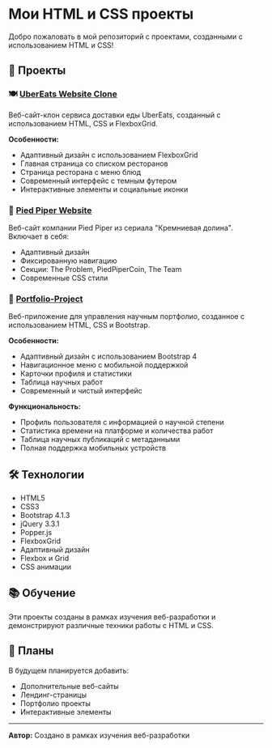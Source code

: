 # Мои HTML и CSS проекты

Добро пожаловать в мой репозиторий с проектами, созданными с использованием HTML и CSS!

## 📁 Проекты

### 🍽️ [UberEats Website Clone](./UberEats-Website/)
Веб-сайт-клон сервиса доставки еды UberEats, созданный с использованием HTML, CSS и FlexboxGrid.

**Особенности:**
- Адаптивный дизайн с использованием FlexboxGrid
- Главная страница со списком ресторанов
- Страница ресторана с меню блюд
- Современный интерфейс с темным футером
- Интерактивные элементы и социальные иконки

### 🚀 [Pied Piper Website](./Pied-Piper-Website/)
Веб-сайт компании Pied Piper из сериала "Кремниевая долина". Включает в себя:
- Адаптивный дизайн
- Фиксированную навигацию
- Секции: The Problem, PiedPiperCoin, The Team
- Современные CSS стили

### 🎯 [Portfolio-Project](./Portfolio-Project/)
Веб-приложение для управления научным портфолио, созданное с использованием HTML, CSS и Bootstrap.

**Особенности:**
- Адаптивный дизайн с использованием Bootstrap 4
- Навигационное меню с мобильной поддержкой
- Карточки профиля и статистики
- Таблица научных работ
- Современный и чистый интерфейс

**Функциональность:**
- Профиль пользователя с информацией о научной степени
- Статистика времени на платформе и количества работ
- Таблица научных публикаций с метаданными
- Полная поддержка мобильных устройств

## 🛠️ Технологии

- HTML5
- CSS3
- Bootstrap 4.1.3
- jQuery 3.3.1
- Popper.js
- FlexboxGrid
- Адаптивный дизайн
- Flexbox и Grid
- CSS анимации

## 📚 Обучение

Эти проекты созданы в рамках изучения веб-разработки и демонстрируют различные техники работы с HTML и CSS.

## 🔮 Планы

В будущем планируется добавить:

- Дополнительные веб-сайты
- Лендинг-страницы
- Портфолио проекты
- Интерактивные элементы

---

**Автор:** Создано в рамках изучения веб-разработки
